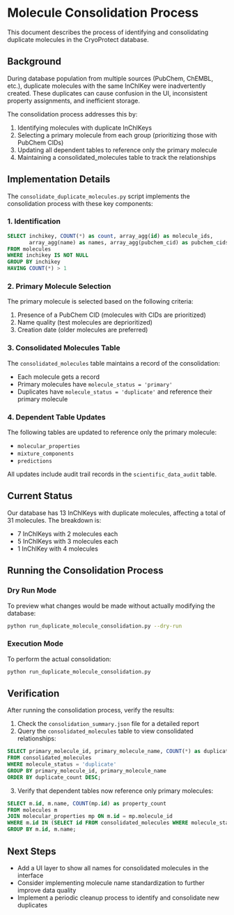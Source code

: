 # Molecule Consolidation Process

This document describes the process of identifying and consolidating duplicate molecules in the CryoProtect database.

## Background

During database population from multiple sources (PubChem, ChEMBL, etc.), duplicate molecules with the same InChIKey were inadvertently created. These duplicates can cause confusion in the UI, inconsistent property assignments, and inefficient storage.

The consolidation process addresses this by:
1. Identifying molecules with duplicate InChIKeys
2. Selecting a primary molecule from each group (prioritizing those with PubChem CIDs)
3. Updating all dependent tables to reference only the primary molecule
4. Maintaining a consolidated_molecules table to track the relationships

## Implementation Details

The `consolidate_duplicate_molecules.py` script implements the consolidation process with these key components:

### 1. Identification

```sql
SELECT inchikey, COUNT(*) as count, array_agg(id) as molecule_ids, 
       array_agg(name) as names, array_agg(pubchem_cid) as pubchem_cids
FROM molecules
WHERE inchikey IS NOT NULL
GROUP BY inchikey
HAVING COUNT(*) > 1
```

### 2. Primary Molecule Selection

The primary molecule is selected based on the following criteria:
1. Presence of a PubChem CID (molecules with CIDs are prioritized)
2. Name quality (test molecules are deprioritized)
3. Creation date (older molecules are preferred)

### 3. Consolidated Molecules Table

The `consolidated_molecules` table maintains a record of the consolidation:
- Each molecule gets a record
- Primary molecules have `molecule_status = 'primary'`
- Duplicates have `molecule_status = 'duplicate'` and reference their primary molecule

### 4. Dependent Table Updates

The following tables are updated to reference only the primary molecule:
- `molecular_properties`
- `mixture_components`
- `predictions`

All updates include audit trail records in the `scientific_data_audit` table.

## Current Status

Our database has 13 InChIKeys with duplicate molecules, affecting a total of 31 molecules. The breakdown is:
- 7 InChIKeys with 2 molecules each
- 5 InChIKeys with 3 molecules each
- 1 InChIKey with 4 molecules

## Running the Consolidation Process

### Dry Run Mode

To preview what changes would be made without actually modifying the database:

```bash
python run_duplicate_molecule_consolidation.py --dry-run
```

### Execution Mode

To perform the actual consolidation:

```bash
python run_duplicate_molecule_consolidation.py
```

## Verification

After running the consolidation process, verify the results:

1. Check the `consolidation_summary.json` file for a detailed report
2. Query the `consolidated_molecules` table to view consolidated relationships:

```sql
SELECT primary_molecule_id, primary_molecule_name, COUNT(*) as duplicate_count
FROM consolidated_molecules
WHERE molecule_status = 'duplicate'
GROUP BY primary_molecule_id, primary_molecule_name
ORDER BY duplicate_count DESC;
```

3. Verify that dependent tables now reference only primary molecules:

```sql
SELECT m.id, m.name, COUNT(mp.id) as property_count
FROM molecules m
JOIN molecular_properties mp ON m.id = mp.molecule_id
WHERE m.id IN (SELECT id FROM consolidated_molecules WHERE molecule_status = 'primary')
GROUP BY m.id, m.name;
```

## Next Steps

- Add a UI layer to show all names for consolidated molecules in the interface
- Consider implementing molecule name standardization to further improve data quality
- Implement a periodic cleanup process to identify and consolidate new duplicates